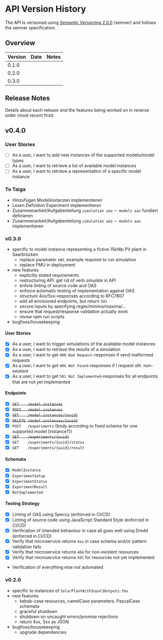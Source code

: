 # API Version History
The API is versioned using [Semantic Versioning 2.0.0](https://semver.org/spec/v2.0.0.html) (semver) and follows the semver specification.

## Overview
Version   | Date       | Notes
---       | ---        | ---
0.1.0     |            |
0.2.0     |            |
0.3.0     |            |

## Release Notes
Details about each release _and_ the features being worked on in reverse order (most recent first).

## v0.4.0
### User Stories
* [ ] As a user, I want to add new instances of the supported models/model types
* [ ] As a user, I want to retrieve a list of available model instances
* [ ] As a user, I want to retrieve a representation of a specific model instance

### To Taiga
* Hinzufügen Modellinstanzen implementieren
* Lesen Definition Experiment implementieren
* Zusammenarbeit/Aufgabenteilung `simulation aas` -- `models aas` fundiert definieren
* Zusammenarbeit/Aufgabenteilung `simulation aas` -- `models aas` implementieren


### v0.3.0
* specific to model instance representing a fictive 15kWp PV plant in Saarbrücken
    * replace parameter set, example required to run simulation
    * replace FMU in deployment
* new features
    * explicitly stated requirements
    * restructuring API: get rid of verb _simulate_ in API
    * enfore linting of source code and OAS
    * enforce automatic testing of implementation against OAS
    * structure 4xx/5xx-responses according to RFC7807
    * add all envisioned endpoints, but return `501`
    * secure inputs by specifying regex/minima/maxima/...
    * ensure that request/response validation actually work
    * revise npm run scripts
* bugfixes/housekeeping

#### User Stories
* [x] As a user, I want to trigger simulations of the available model instances
* [x] As a user, I want to retrieve the results of a simulation
* [x] As a user, I want to get `400 Bad Request`-responses if send malformed requests
* [x] As a user, I want to get `404 Not Found`-responses if I request sth. non-existent
* [x] As a user, I want to get `501 Not Implemented`-responses for all endpoints that are not yet implemented

#### Endpoints
* [x] ~~`GET    /model-instances`~~
* [x] ~~`POST   /model-instances`~~
* [x] ~~`GET    /model-instances/{uuid}`~~
* [x] ~~`DELETE /model-instances/{uuid}`~~
* [x]   `POST   /experiments` {body according to fixed schema for one supported model (instance?)}
* [x] ~~`GET    /experiments/{uuid}`~~
* [x]   `GET    /experiments/{uuid}/status`
* [x]   `GET    /experiments/{uuid}/result`

#### Schemata
* [x] `ModelInstance`
* [x] `ExperimentSetup`
* [x] `ExperimentStatus`
* [x] `ExperimentResult`
* [x] `NotImplemented`

#### Testing Strategy
* [x] Linting of OAS using Speccy (enforced in CI/CD)
* [x] Linting of source code using JavaScript Standard Style (enforced in CI/CD)
* [x] Verification of intended behaviour in case all goes well using Dredd (enforced in CI/CD)
* [x] Verify that microservice returns `4xx` in case schema and/or pattern validation fails
* [x] Verify that microservice returns `404` for non-existent resources
* [x] Verify that microservice returns `501` for resources not yet implemented
* Verification of everything else _not_ automated

### v0.2.0
* specific to instances of `SolarPlantWithInput3Outputs.fmu`
* new features
    * kebab-case resources, camelCase parameters, PascalCase schemata
    * graceful shutdown
    * shutdown on uncaught errors/promise rejections
    * return 4xx, 5xx as JSON
* bugfixes/housekeeping
    * upgrade dependencies

